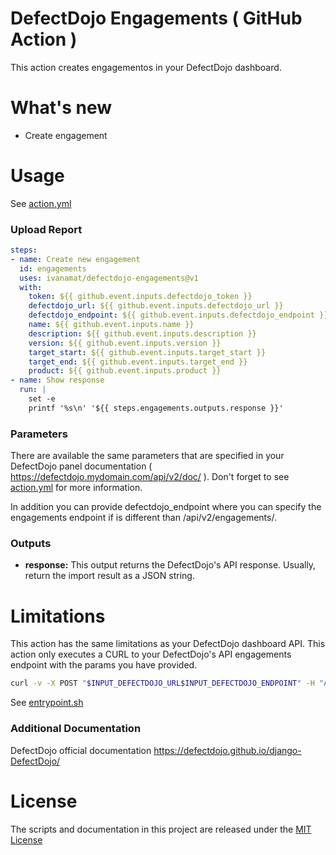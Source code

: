 # DefectDojo Engagements ( GitHub Action )

This action creates engagementos in your DefectDojo dashboard.

# What's new

- Create engagement

# Usage

See [action.yml](action.yml)

### Upload Report
```yaml
steps:
- name: Create new engagement
  id: engagements
  uses: ivanamat/defectdojo-engagements@v1
  with:
    token: ${{ github.event.inputs.defectdojo_token }}
    defectdojo_url: ${{ github.event.inputs.defectdojo_url }}
    defectdojo_endpoint: ${{ github.event.inputs.defectdojo_endpoint }}
    name: ${{ github.event.inputs.name }}
    description: ${{ github.event.inputs.description }}
    version: ${{ github.event.inputs.version }}
    target_start: ${{ github.event.inputs.target_start }}
    target_end: ${{ github.event.inputs.target_end }}
    product: ${{ github.event.inputs.product }}
- name: Show response
  run: |
    set -e
    printf '%s\n' '${{ steps.engagements.outputs.response }}'
```
### Parameters
There are available the same parameters that are specified in your DefectDojo panel documentation ( https://defectdojo.mydomain.com/api/v2/doc/ ). Don't forget to see [action.yml](action.yml) for more information.

In addition you can provide defectdojo_endpoint where you can specify the engagements endpoint if is different than /api/v2/engagements/.

### Outputs

- **response:** This output returns the DefectDojo's API response. Usually, return the import result as a JSON string.

# Limitations
This action has the same limitations as your DefectDojo dashboard API. This action only executes a CURL to your DefectDojo's API engagements endpoint with the params you have provided.

```bash
curl -v -X POST "$INPUT_DEFECTDOJO_URL$INPUT_DEFECTDOJO_ENDPOINT" -H "Authorization: Token $INPUT_TOKEN" -H "accept: application/json" -H  "Content-Type: multipart/form-data" -F '...'
```
See [entrypoint.sh](entrypoint.sh)

### Additional Documentation

DefectDojo official documentation https://defectdojo.github.io/django-DefectDojo/

# License

The scripts and documentation in this project are released under the [MIT License](LICENSE)
